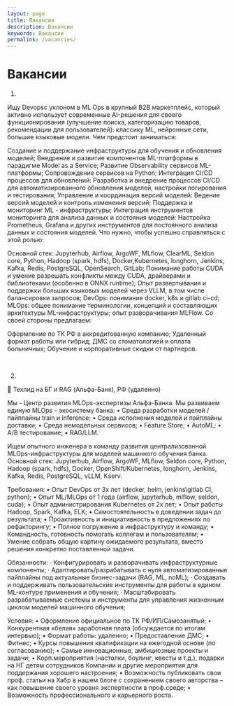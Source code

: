 ```yaml
---
layout: page
title: Вакансии
description: Вакансии
keywords: Вакансии
permalink: /vacancies/
---
```


# Вакансии

1.

Ищу Devopsс уклоном в ML Ops в крупный B2B маркетплейс, который активно использует современные AI-решения для своего функционирования (улучшение поиска, категоризацию товаров, рекомендации для пользователей): классику ML, нейронные сети, большие языковые модели.
Чем предстоит заниматься:

Создание и поддержание инфраструктуры для обучения и обновления моделей;
Внедрение и развитие компонентов ML-платформы в парадигме Model as a Service;
Развитие Observability сервисов ML-платформы;
Cопровождение сервисов на Python;
Интеграция CI/CD процессов для обновлений: Разработка и внедрение процессов CI/CD для автоматизированного обновления моделей, настройки логирования и тестирования;
Управление и координация версий моделей: Ведение версий моделей и контроль изменения версий;
Поддержка и мониторинг ML - инфраструктуры;
Интеграция инструментов мониторинга для анализа данных и состояния моделей: Настройка Prometheus, Grafana и других инструментов для постоянного анализа данных и состояния моделей.
Что нужно, чтобы успешно справляться с этой ролью:

Основной стек: Jupyterhub, Airflow, ArgoWF, MLflow, ClearML, Seldon core, Python, Hadoop (spark, hdfs), Docker,Kubernetes, longhorn, Jenkins, Kafka, Redis, PostgreSQL, OpenSearch, GitLab;
Понимание работы CUDA и умение разрешать конфликты между CUDA, драйверами и библиотеками (особенно в ONNX runtime);
Опыт развертывания и поддержки больших языковых моделей через VLLM, в том числе балансировки запросов;
DevOps: понимание docker, k8s и gitlab ci-cd;
MLOps: oбщее понимание терминологии, концепций и составляющих архитектуры ML-инфраструктуры; oпыт разворачивания MLFlow.
Со своей стороны предлагаем:

Оформление по ТК РФ в аккредитованную компанию;
Удаленный формат работы или гибрид;
ДМС со стоматологией и оплата больничных;
Обучение и корпоративные скидки от партнеров.

<br/>

2.

📌 Техлид на БГ и RAG (Альфа-Банк), РФ (удаленно)

Мы - Центр развития MLOps-экспертизы Альфа-Банка. Мы развиваем единую MLOps - экосистему банка:
• Среда разработки моделей / пайплайны train и inference;
• Среда исполнения моделей и пайплайны доставки;
• Среда немодельных сервисов;
• Feature Store;
• AutoML;
• A/B тестирование;
• RAG/LLM.

Ищем опытного инженера в команду развития централизованной MLOps-инфраструктуры для моделей машинного обучения банка.
Основной стек: Jupyterhub, Airflow, ArgoWF, MLflow, Seldon core, Python, Hadoop (spark, hdfs), Docker, OpenShift/Kubernetes, longhorn, Jenkins, Kafka, Redis, PostgreSQL, vLLM, Kserv.

Требования:
• Опыт DevOps от 3х лет (decker, helm, jenkins\gitlab CI, python);
• Опыт ML/MLOps от 1 года (airflow, jupyterhub, mlflow, seldon, cuda);
• Опыт администрирования Kubernetes от 2х лет;
• Опыт работы Hadoop, Spark, Kafka, ELK;
• Самостоятельность в доведении задач до результата;
• Проактивность и инициативность в предложениях по рефакторингу;
• Полное погружение в инфраструктуру и команду;
• Командность, готовность помогать коллегам и пользователям;
• Умение собрать общую картину ожидаемого результата, вместо решения конкретно поставленной задачи.

Обязанности:
· Конфигурировать и разворачивать инфраструктурные компоненты;
· Адаптировать/разрабатывать с нуля автоматизированные пайплайны под актуальные бизнес-задачи (RAG, ML, noML);
· Создавать и поддерживать пользовательские инструменты для работы в едином ML-контуре применения и обучения;
· Масштабировать разрабатываемые системы и инструменты для управления жизненным циклом моделей машинного обучения;

Условия:
• Оформление официальное по ТК РФ/ИП/Самозанятый;
• Конкурентная «белая» заработная плата (обсуждается по итогам интервью);
• Формат работы: удаленно;
• Предоставление ДМС;
• Фитнес;
• Курсы повышения квалификации на ежегодной основе (по согласованию);
• Самые инновационные, амбициозные проекты и задачи;
• Корп.мероприятия (настолки, боулинг, квесты и т.д.), подарки на НГ детям сотрудников Компании и другие мероприятия для поддержания хорошего настроения;
• Возможность публиковать свои проф. статьи на Хабр в нашем блоге с сохранением своего авторства – как повышение своего уровня экспертности в проф.среде;
• Возможность профессионального и карьерного роста.
